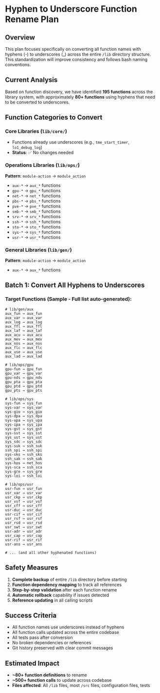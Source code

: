 # Hyphen to Underscore Function Rename Plan

## Overview
This plan focuses specifically on converting all function names with hyphens (-) to underscores (_) across the entire `/lib` directory structure. This standardization will improve consistency and follows bash naming conventions.

## Current Analysis
Based on function discovery, we have identified **195 functions** across the library system, with approximately **80+ functions** using hyphens that need to be converted to underscores.

## Function Categories to Convert

### Core Libraries (`lib/core/`)
- Functions already use underscores (e.g., `tme_start_timer`, `lo1_debug_log`)
- **Status**: ✅ No changes needed

### Operations Libraries (`lib/ops/`)
**Pattern**: `module-action` → `module_action`
- `aux-*` → `aux_*` functions
- `gpu-*` → `gpu_*` functions  
- `net-*` → `net_*` functions
- `pbs-*` → `pbs_*` functions
- `pve-*` → `pve_*` functions
- `smb-*` → `smb_*` functions
- `srv-*` → `srv_*` functions
- `ssh-*` → `ssh_*` functions
- `sto-*` → `sto_*` functions
- `sys-*` → `sys_*` functions
- `usr-*` → `usr_*` functions

### General Libraries (`lib/gen/`)
**Pattern**: `module-action` → `module_action`
- `aux-*` → `aux_*` functions

## Batch 1: Convert All Hyphens to Underscores

### Target Functions (Sample - Full list auto-generated):
```
# lib/gen/aux
aux_fun → aux_fun
aux_var → aux_var
aux_log → aux_log
aux_ffl → aux_ffl
aux_laf → aux_laf
aux_acu → aux_acu
aux_mev → aux_mev
aux_nos → aux_nos
aux_flc → aux_flc
aux_use → aux_use
aux_lad → aux_lad

# lib/ops/gpu
gpu-fun → gpu_fun
gpu_var → gpu_var
gpu-nds → gpu_nds
gpu_pta → gpu_pta
gpu_ptd → gpu_ptd
gpu_pts → gpu_pts

# lib/ops/sys
sys-fun → sys_fun
sys-var → sys_var
sys-gio → sys_gio
sys-dpa → sys_dpa
sys-upa → sys_upa
sys-ipa → sys_ipa
sys-gst → sys_gst
sys-sst → sys_sst
sys_ust → sys_ust
sys_sdc → sys_sdc
sys-suk → ssh_suk
ssh_spi → ssh_spi
sys-sks → ssh_sks
ssh_sak → ssh_sak
sys-hos → net_hos
sys-sca → ssh_sca
sys-gre → sys_gre
sys-loi → ssh_loi

# lib/ops/usr  
usr-fun → usr_fun
usr_var → usr_var
usr_ckp → usr_ckp
usr_vsf → usr_vsf
usr_cff → usr_cff
usr-duc → usr_duc
usr-cif → usr_cif
usr_rsf → usr_rsf
usr_rsd → usr_rsd
usr_swt → usr_swt
usr-adr → usr_adr
usr_cap → usr_cap
usr-rif → usr_rif
usr-ans → usr_ans

# ... (and all other hyphenated functions)
```

## Safety Measures
1. **Complete backup** of entire `/lib` directory before starting
2. **Function dependency mapping** to track all references
3. **Step-by-step validation** after each function rename
4. **Automatic rollback** capability if issues detected
5. **Reference updating** in all calling scripts

## Success Criteria
- All function names use underscores instead of hyphens
- All function calls updated across the entire codebase
- All tests pass after conversion
- No broken dependencies or references
- Git history preserved with clear commit messages

## Estimated Impact
- **~80+ function definitions** to rename
- **~500+ function calls** to update across codebase
- **Files affected**: All `/lib` files, most `/src` files, configuration files, tests
